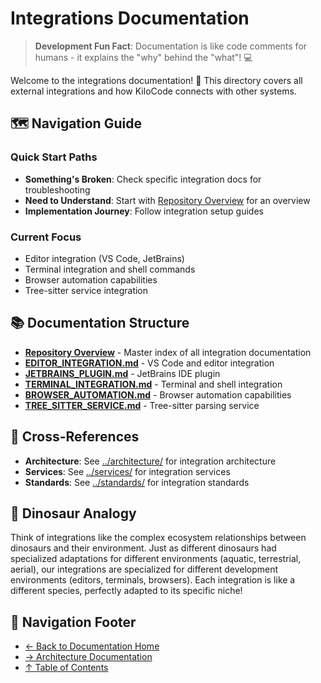 # Integrations Documentation

> **Development Fun Fact**: Documentation is like code comments for humans - it explains the "why" behind the "what"! 💻

Welcome to the integrations documentation! 🔌 This directory covers all external integrations and
how KiloCode connects with other systems.

## 🗺️ Navigation Guide

### Quick Start Paths

- **Something's Broken**: Check specific integration docs for troubleshooting
- **Need to Understand**: Start with [Repository Overview](README.md) for an overview
- **Implementation Journey**: Follow integration setup guides

### Current Focus

- Editor integration (VS Code, JetBrains)
- Terminal integration and shell commands
- Browser automation capabilities
- Tree-sitter service integration

## 📚 Documentation Structure

- **[Repository Overview](README.md)** - Master index of all integration documentation
- **[EDITOR_INTEGRATION.md](EDITOR_INTEGRATION.md)** - VS Code and editor integration
- **[JETBRAINS_PLUGIN.md](JETBRAINS_PLUGIN.md)** - JetBrains IDE plugin
- **[TERMINAL_INTEGRATION.md](TERMINAL_INTEGRATION.md)** - Terminal and shell integration
- **[BROWSER_AUTOMATION.md](BROWSER_AUTOMATION.md)** - Browser automation capabilities
- **[TREE_SITTER_SERVICE.md](TREE_SITTER_SERVICE.md)** - Tree-sitter parsing service

## 🔗 Cross-References

- **Architecture**: See [../architecture/](../architecture/) for integration architecture
- **Services**: See [../services/](../services/) for integration services
- **Standards**: See [../standards/](../standards/) for integration standards

## 🦕 Dinosaur Analogy

Think of integrations like the complex ecosystem relationships between dinosaurs and their
environment. Just as different dinosaurs had specialized adaptations for different environments
(aquatic, terrestrial, aerial), our integrations are specialized for different development
environments (editors, terminals, browsers). Each integration is like a different species, perfectly
adapted to its specific niche!

## 🧭 Navigation Footer

- [← Back to Documentation Home](../README.md)
- [→ Architecture Documentation](../architecture/README.md)
- [↑ Table of Contents](../README.md)
